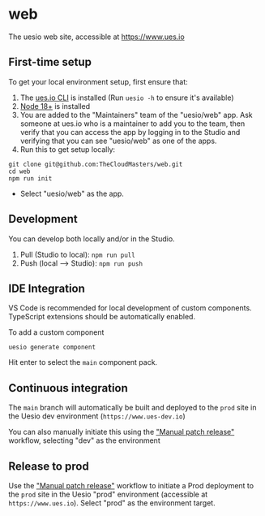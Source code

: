 # web

The uesio web site, accessible at https://www.ues.io

## First-time setup

To get your local environment setup, first ensure that:

1. The [ues.io CLI](https://docs.ues.io/using-the-cli) is installed (Run `uesio -h` to ensure it's available)
2. [Node 18+](https://nodejs.org/en/download) is installed
3. You are added to the "Maintainers" team of the "uesio/web" app. Ask someone at ues.io who is a maintainer to add you to the team, then verify that you can access the app by logging in to the Studio and verifying that you can see "uesio/web" as one of the apps.
4. Run this to get setup locally:

```
git clone git@github.com:TheCloudMasters/web.git
cd web
npm run init
```

-   Select "uesio/web" as the app.

## Development

You can develop both locally and/or in the Studio.

1. Pull (Studio to local): `npm run pull`
2. Push (local --> Studio): `npm run push`

## IDE Integration

VS Code is recommended for local development of custom components. TypeScript extensions should be automatically enabled.

To add a custom component

```
uesio generate component
```

Hit enter to select the `main` component pack.

## Continuous integration

The `main` branch will automatically be built and deployed to the `prod` site in the Uesio dev environment (`https://www.ues-dev.io`)

You can also manually initiate this using the ["Manual patch release"](<(./github/workflows/manual_patch_release.yaml)>) workflow, selecting "dev" as the environment

## Release to prod

Use the ["Manual patch release"](./github/workflows/manual_patch_release.yaml) workflow to initiate a Prod deployment to the `prod` site in the Uesio "prod" environment (accessible at `https://www.ues.io`). Select "prod" as the environment target.
